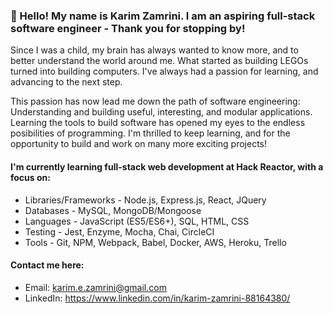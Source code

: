 ### 👋 Hello! My name is Karim Zamrini. I am an aspiring full-stack software engineer - Thank you for stopping by!
Since I was a child, my brain has always wanted to know more, and to better understand the world around me. What started as building LEGOs turned into building computers. I've always had a passion for learning, and advancing to the next step. 

This passion has now lead me down the path of software engineering: Understanding and building useful, interesting, and modular applications. Learning the tools to build software has opened my eyes to the endless posibilities of programming. I'm thrilled to keep learning, and for the opportunity to build and work on many more exciting projects!

#### I'm currently learning full-stack web development at Hack Reactor, with a focus on:
- Libraries/Frameworks - Node.js, Express.js, React, JQuery
- Databases - MySQL, MongoDB/Mongoose
- Languages - JavaScript (ES5/ES6+), SQL, HTML, CSS
- Testing - Jest, Enzyme, Mocha, Chai, CircleCI
- Tools - Git, NPM, Webpack, Babel, Docker, AWS, Heroku, Trello 

#### Contact me here:
- Email: karim.e.zamrini@gmail.com
- LinkedIn: https://www.linkedin.com/in/karim-zamrini-88164380/

<!---
zamrini/zamrini is a ✨ special ✨ repository because its `README.md` (this file) appears on your GitHub profile.
You can click the Preview link to take a look at your changes.
--->
